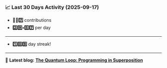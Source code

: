 <!--START_STATS-->
### 📈 Last 30 Days Activity (2025-09-17)  
- **🎱🎱7️⃣** contributions  
- **2️⃣9️⃣•5️⃣7️⃣** per day
---
- **1️⃣0️⃣9️⃣** day streak!
---
📝 **Latest blog:** [**The Quantum Loop: Programming in Superposition**](https://andriak.com/blog/quantum-loop)
<!--END_STATS-->

